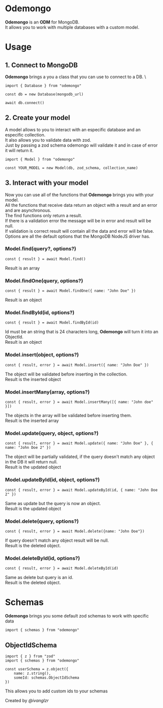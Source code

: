# Odemongo

**Odemongo** is an **ODM** for MongoDB. \
It allows you to work with multiple databases with a custom model.

# Usage

## 1. Connect to MongoDB

**Odemongo** brings a you a class that you can use to connect to a DB. \

```
import { Database } from "odemongo"

const db = new Database(mongodb_url)

await db.connect()
```

## 2. Create your model

A model allows to you to interact with an especific database and an especific collection. \
It also allows you to validate data with zod. \
Just by passing a zod schema odemongo will validate it and in case of error it will return it.

```
import { Model } from "odemongo"

const YOUR_MODEL = new Model(db, zod_schema, collection_name)
```

## 3. Interact with your model

Now you can use all of the functions that **Odemongo** brings you with your model. \
All the functions that receive data return an object with a result and an error and are asynchronous. \
The find functions only return a result. \
If there is a validation error the message will be in error and result will be null. \
If validation is correct result will contain all the data and error will be false. \
Options are all the default options that the MongoDB NodeJS driver has.

### Model.find(query?, options?)

```
const { result } = await Model.find()
```

Result is an array

### Model.findOne(query, options?)

```
const { result } = await Model.findOne({ name: "John Doe" })
```

Result is an object

### Model.findById(id, options?)

```
const { result } = await Model.findById(id)
```

Id must be an string that is 24 characters long, **Odemongo** will turn it into an ObjectId. \
Result is an object

### Model.insert(object, options?)

```
const { result, error } = await Model.insert({ name: "John Doe" })
```

The object will be validated before inserting in the collection. \
Result is the inserted object

### Model.insertMany(array, options?)

```
const { result, error } = await Model.insertMany([{ name: "John doe" }])
```

The objects in the array will be validated before inserting them. \
Result is the inserted array

### Model.update(query, object, options?)

```
const { result, error } = await Model.update({ name: "John Doe" }, { name: "John Doe 2" })
```

The object will be partially validated, if the query doesn't match any object in the DB it will return null. \
Result is the updated object

### Model.updateById(id, object, options?)

```
const { result, error } = await Model.updateById(id, { name: "John Doe 2" })
```

Same as update but the query is now an object. \
Result is the updated object

### Model.delete(query, options?)

```
const { result, error } = await Model.delete({name: "John Doe"})
```

If query doesn't match any object result will be null. \
Result is the deleted object.

### Model.deleteById(id, options?)

```
const { result, error } = await Model.deleteById(id)
```

Same as delete but query is an id. \
Result is the deleted object.

# Schemas

**Odemongo** brings you some default zod schemas to work with specific data

```
import { schemas } from "odemongo"
```

## ObjectIdSchema

```
import { z } from "zod"
import { schemas } from "odemongo"

const userSchema = z.object({
    name: z.string(),
    someId: schemas.ObjectIdSchema
})
```

This allows you to add custom ids to your schemas

Created by _@ivanglzr_
